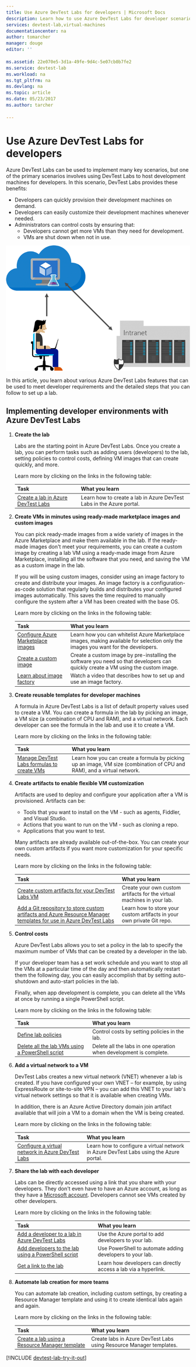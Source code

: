 ```yaml
---
title: Use Azure DevTest Labs for developers | Microsoft Docs
description: Learn how to use Azure DevTest Labs for developer scenarios.
services: devtest-lab,virtual-machines
documentationcenter: na
author: tomarcher
manager: douge
editor: ''

ms.assetid: 22e070e5-3d1a-49fe-9d4c-5e07cb0b7fe2
ms.service: devtest-lab
ms.workload: na
ms.tgt_pltfrm: na
ms.devlang: na
ms.topic: article
ms.date: 05/23/2017
ms.author: tarcher

---
```

# Use Azure DevTest Labs for developers
Azure DevTest Labs can be used to implement many key scenarios, but one of the primary scenarios involves using DevTest Labs to host development machines for developers. In this scenario, DevTest Labs provides these benefits:

- Developers can quickly provision their development machines on demand.
- Developers can easily customize their development machines whenever needed.
- Administrators can control costs by ensuring that:
  - Developers cannot get more VMs than they need for development.
  - VMs are shut down when not in use. 

![Use DevTest Labs for training](./media/devtest-lab-developer-lab/devtest-lab-developer-lab.png)

In this article, you learn about various Azure DevTest Labs features that can be used to meet developer requirements and the detailed steps that you can follow to set up a lab.

## Implementing developer environments with Azure DevTest Labs
1. **Create the lab** 
   
    Labs are the starting point in Azure DevTest Labs. Once you create a lab, you can perform tasks such as adding users (developers) to the lab, setting policies to control costs, defining VM images that can create quickly, and more.  
   
    Learn more by clicking on the links in the following table:
   
   | Task | What you learn |
   | --- | --- |
   | [Create a lab in Azure DevTest Labs](devtest-lab-create-lab.md) |Learn how to create a lab in Azure DevTest Labs in the Azure portal. |
2. **Create VMs in minutes using ready-made marketplace images and custom images** 
   
    You can pick ready-made images from a wide variety of images in the Azure Marketplace and make them available in the lab. If the ready-made images don't meet your requirements, you can create a custom image by creating a lab VM using a ready-made image from Azure Marketplace, installing all the software that you need, and saving the VM as a custom image in the lab.

    If you will be using custom images, consider using an image factory to create and distribute your images. An image factory is a configuration-as-code solution that regularly builds and distributes your configured images automatically. This saves the time required to manually configure the system after a VM has been created with the base OS.
  
    Learn more by clicking on the links in the following table:
   
   | Task | What you learn |
   | --- | --- |
   | [Configure Azure Marketplace images](devtest-lab-configure-marketplace-images.md) |Learn how you can whitelist Azure Marketplace images, making available for selection only the images you want for the developers.|
   | [Create a custom image](devtest-lab-create-template.md) |Create a custom image by pre-installing the software you need so that developers can quickly create a VM using the custom image.|
   | [Learn about image factory](https://blogs.msdn.microsoft.com/devtestlab/2017/04/17/video-custom-image-factory-with-azure-devtest-labs/) |Watch a video that describes how to set up and use an image factory.|

3. **Create reusable templates for developer machines** 
   
    A formula in Azure DevTest Labs is a list of default property values used to create a VM. You can create a formula in the lab by picking an image, a VM size (a combination of CPU and RAM), and a virtual network. Each developer can see the formula in the lab and use it to create a VM. 
   
    Learn more by clicking on the links in the following table:
   
   | Task | What you learn |
   | --- | --- |
   | [Manage DevTest Labs formulas to create VMs](devtest-lab-manage-formulas.md) |Learn how you can create a formula by picking up an image, VM size (combination of CPU and RAM), and a virtual network.|

4. **Create artifacts to enable flexible VM customization**

   Artifacts are used to deploy and configure your application after a VM is provisioned. Artifacts can be:

   - Tools that you want to install on the VM - such as agents, Fiddler, and Visual Studio.
   - Actions that you want to run on the VM - such as cloning a repo.
   - Applications that you want to test.

   Many artifacts are already available out-of-the-box. You can create your own custom artifacts if you want more customization for your specific needs.

   Learn more by clicking on the links in the following table:
   
   | Task | What you learn |
   | --- | --- |
   | [Create custom artifacts for your DevTest Labs VM](devtest-lab-artifact-author.md) |Create your own custom artifacts for the virtual machines in your lab.|
   | [Add a Git repository to store custom artifacts and Azure Resource Manager templates for use in Azure DevTest Labs](devtest-lab-add-artifact-repo.md) |Learn how to store your custom artifacts in your own private Git repo.|

5. **Control costs**
   
    Azure DevTest Labs allows you to set a policy in the lab to specify the maximum number of VMs that can be created by a developer in the lab. 
   
    If your developer team has a set work schedule and you want to stop all the VMs at a particular time of the day and then automatically restart them the following day, you can easily accomplish that by setting auto-shutdown and auto-start policies in the lab. 
   
    Finally, when app development is complete, you can delete all the VMs at once by running a single PowerShell script. 
   
    Learn more by clicking on the links in the following table:
   
   | Task | What you learn |
   | --- | --- |
   | [Define lab policies](devtest-lab-set-lab-policy.md) |Control costs by setting policies in the lab. |
   | [Delete all the lab VMs using a PowerShell script](devtest-lab-faq.md#how-can-i-automate-the-process-of-deleting-all-the-vms-in-my-lab) |Delete all the labs in one operation when development is complete.|

1. **Add a virtual network to a VM** 
   
    DevTest Labs creates a new virtual network (VNET) whenever a lab is created. If you have configured your own VNET – for example, by using ExpressRoute or site-to-site VPN – you can add this VNET to your lab's virtual network settings so that it is available when creating VMs.

    In addition, there is an Azure Active Directory domain join artifact available that will join a VM to a domain when the VM is being created. 
   
    Learn more by clicking on the links in the following table:
   
   | Task | What you learn |
   | --- | --- |
   | [Configure a virtual network in Azure DevTest Labs](devtest-lab-configure-vnet.md) |Learn how to configure a virtual network in Azure DevTest Labs using the Azure portal.|

6. **Share the lab with each developer**
   
    Labs can be directly accessed using a link that you share with your developers. They don't even have to have an Azure account, as long as they have a [Microsoft account](devtest-lab-faq.md#what-is-a-microsoft-account). Developers cannot see VMs created by other developers.  
   
    Learn more by clicking on the links in the following table:
   
   | Task | What you learn |
   | --- | --- |
   | [Add a developer to a lab in Azure DevTest Labs](devtest-lab-add-devtest-user.md) |Use the Azure portal to add developers to your lab.|
   | [Add developers to the lab using a PowerShell script](devtest-lab-add-devtest-user.md#add-an-external-user-to-a-lab-using-powershell) |Use PowerShell to automate adding developers to your lab. |
   | [Get a link to the lab](devtest-lab-faq.md#how-do-i-share-a-direct-link-to-my-lab) |Learn how developers can directly access a lab via a hyperlink.|

7. **Automate lab creation for more teams** 
   
    You can automate lab creation, including custom settings, by creating a Resource Manager template and using it to create identical labs again and again. 
   
    Learn more by clicking on the links in the following table:
   
   | Task | What you learn |
   | --- | --- |
   | [Create a lab using a Resource Manager template](devtest-lab-faq.md#how-do-i-create-a-lab-from-an-azure-resource-manager-template) |Create labs in Azure DevTest Labs using Resource Manager templates. |

[!INCLUDE [devtest-lab-try-it-out](../../includes/devtest-lab-try-it-out.md)]

